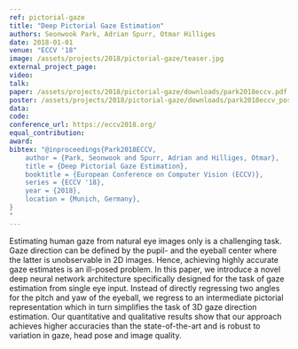 ```yaml
---
ref: pictorial-gaze
title: "Deep Pictorial Gaze Estimation"
authors: Seonwook Park, Adrian Spurr, Otmar Hilliges
date: 2018-01-01
venue: "ECCV '18"
image: /assets/projects/2018/pictorial-gaze/teaser.jpg
external_project_page: 
video: 
talk: 
paper: /assets/projects/2018/pictorial-gaze/downloads/park2018eccv.pdf
poster: /assets/projects/2018/pictorial-gaze/downloads/park2018eccv_poster.pdf
data: 
code: 
conference_url: https://eccv2018.org/
equal_contribution: 
award: 
bibtex: "@inproceedings{Park2018ECCV,
	author = {Park, Seonwook and Spurr, Adrian and Hilliges, Otmar},
	title = {Deep Pictorial Gaze Estimation},
	booktitle = {European Conference on Computer Vision (ECCV)},
	series = {ECCV '18},
	year = {2018},
	location = {Munich, Germany},
}
"
---
```

Estimating human gaze from natural eye images only is a challenging task. Gaze direction can be defined by the pupil- and the eyeball center where the latter is unobservable in 2D images. Hence, achieving highly accurate gaze estimates is an ill-posed problem. In this paper, we introduce a novel deep neural network architecture specifically designed for the task of gaze estimation from single eye input. Instead of directly regressing two angles for the pitch and yaw of the eyeball, we regress to an intermediate pictorial representation which in turn simplifies the task of 3D gaze direction estimation. Our quantitative and qualitative results show that our approach achieves higher accuracies than the state-of-the-art and is robust to variation in gaze, head pose and image quality.
